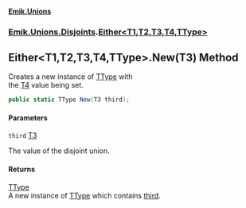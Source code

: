 #### [Emik.Unions](index.md 'index')
### [Emik.Unions.Disjoints](Emik.Unions.Disjoints.md 'Emik.Unions.Disjoints').[Either&lt;T1,T2,T3,T4,TType&gt;](Either_T1,T2,T3,T4,TType_.md 'Emik.Unions.Disjoints.Either<T1,T2,T3,T4,TType>')

## Either<T1,T2,T3,T4,TType>.New(T3) Method

Creates a new instance of [TType](Either_T1,T2,T3,T4,TType_.md#Emik.Unions.Disjoints.Either_T1,T2,T3,T4,TType_.TType 'Emik.Unions.Disjoints.Either<T1,T2,T3,T4,TType>.TType') with  
the [T4](Either_T1,T2,T3,T4,TType_.md#Emik.Unions.Disjoints.Either_T1,T2,T3,T4,TType_.T4 'Emik.Unions.Disjoints.Either<T1,T2,T3,T4,TType>.T4') value being set.

```csharp
public static TType New(T3 third);
```
#### Parameters

<a name='Emik.Unions.Disjoints.Either_T1,T2,T3,T4,TType_.New(T3).third'></a>

`third` [T3](Either_T1,T2,T3,T4,TType_.md#Emik.Unions.Disjoints.Either_T1,T2,T3,T4,TType_.T3 'Emik.Unions.Disjoints.Either<T1,T2,T3,T4,TType>.T3')

The value of the disjoint union.

#### Returns
[TType](Either_T1,T2,T3,T4,TType_.md#Emik.Unions.Disjoints.Either_T1,T2,T3,T4,TType_.TType 'Emik.Unions.Disjoints.Either<T1,T2,T3,T4,TType>.TType')  
A new instance of [TType](Either_T1,T2,T3,T4,TType_.md#Emik.Unions.Disjoints.Either_T1,T2,T3,T4,TType_.TType 'Emik.Unions.Disjoints.Either<T1,T2,T3,T4,TType>.TType') which contains [third](Either_T1,T2,T3,T4,TType_.New.vSJdPKx0s8IN+Y66BhFwQQ.md#Emik.Unions.Disjoints.Either_T1,T2,T3,T4,TType_.New(T3).third 'Emik.Unions.Disjoints.Either<T1,T2,T3,T4,TType>.New(T3).third').